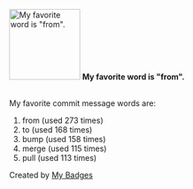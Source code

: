 <img src="https://github.com/my-badges/my-badges/blob/master/src/all-badges/favorite-word/favorite-word.png?raw=true" alt="My favorite word is &quot;from&quot;." title="My favorite word is &quot;from&quot;." width="128">
<strong>My favorite word is &quot;from&quot;.</strong>
<br><br>

My favorite commit message words are:

1. from (used 273 times)
2. to (used 168 times)
3. bump (used 158 times)
4. merge (used 115 times)
5. pull (used 113 times)


Created by <a href="https://github.com/my-badges/my-badges">My Badges</a>